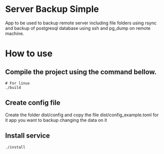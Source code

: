 # Server Backup Simple

App to be used to backup remote server including file folders using rsync and backup of postgresql database using ssh and pg_dump on remote machine.

# How to use

## Compile the project using the command bellow.
```
# For linux
./build

```

## Create config file
Create the folder dist/config and copy the file dist/config_example.toml for it app you want to backup changing the data on it

## Install service

```
./install
```